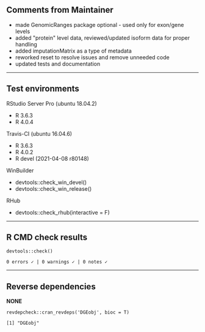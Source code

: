 ## Comments from Maintainer

* made GenomicRanges package optional - used only for exon/gene levels
* added "protein" level data, reviewed/updated isoform data for proper handling
* added imputationMatrix as a type of metadata
* reworked reset to resolve issues and remove unneeded code
* updated tests and documentation

---  

## Test environments

RStudio Server Pro (ubuntu 18.04.2)  

* R 3.6.3
* R 4.0.4

Travis-CI (ubuntu 16.04.6)

* R 3.6.3
* R 4.0.2
* R devel (2021-04-08 r80148)

WinBuilder

* devtools::check_win_devel()  
* devtools::check_win_release()  

RHub

* devtools::check_rhub(interactive = F)

---  

## R CMD check results


```
devtools::check()  

0 errors ✓ | 0 warnings ✓ | 0 notes ✓
```

---  

## Reverse dependencies


**NONE**

```
revdepcheck::cran_revdeps('DGEobj', bioc = T)

[1] "DGEobj"
```
